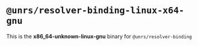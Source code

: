 # `@unrs/resolver-binding-linux-x64-gnu`

This is the **x86_64-unknown-linux-gnu** binary for `@unrs/resolver-binding`
